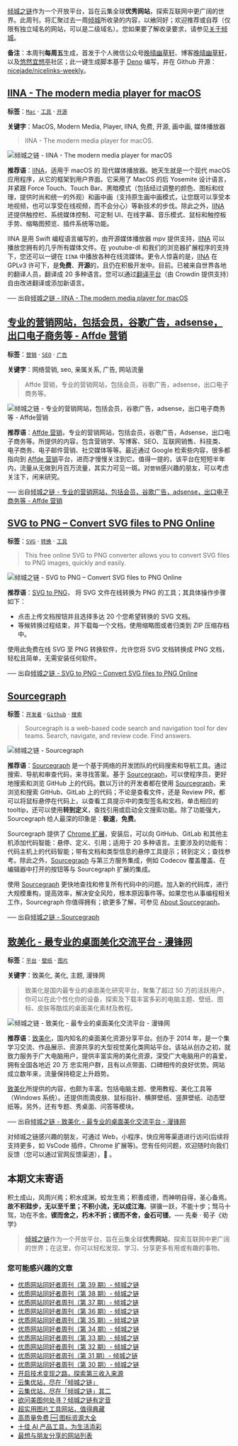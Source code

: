 [倾城之链](https://site.lovejade.cn/)作为一个开放平台，旨在云集全球**优秀网站**，探索互联网中更广阔的世界。此周刊，将汇聚过去一周[倾城](https://site.lovejade.cn/?utm_source=weekly)所收录的内容，以飨同好；欢迎推荐或自荐（仅限有独立域名的网站，可以是二级域名）。您如果要了解收录要求，请参见[关于倾城](https://site.lovejade.cn/about?utm_source=weekly)。

**备注**：本周刊**每周五**生成，首发于个人微信公众号[晚晴幽草轩](https://mp.weixin.qq.com/mp/appmsgalbum?__biz=MzI5MDIwMzM2Mg==&action=getalbum&album_id=1530765143352082433&scene=173&from_msgid=2650641087&from_itemidx=1&count=3#wechat_redirect)、博客[晚晴幽草轩](https://www.jeffjade.com)，以及[悠然宜想亭](https://forum.lovejade.cn/)社区；此一键生成脚本基于 [Deno](https://site.lovejade.cn/post/602d30aad099ff5688618591) 编写，并在 Github 开源：[nicejade/nicelinks-weekly](https://github.com/nicejade/nicelinks-weekly)。

## [IINA - The modern media player for macOS](https://site.lovejade.cn/post/6196456960f6c5569db65f1e)

**标签**：[`Mac`](https://site.lovejade.cn/tags/Mac) · [`工具`](https://site.lovejade.cn/tags/工具) · [`开源`](https://site.lovejade.cn/tags/开源)

**关键字**：MacOS, Modern Media, Player, IINA, 免费, 开源, 画中画, 媒体播放器

> IINA - The modern media player for macOS.

![倾城之链 - IINA - The modern media player for macOS](https://nicelinks.oss-cn-shenzhen.aliyuncs.com/iina.io.png?x-oss-process=style/png2jpg)

**推荐语**：[IINA](https://iina.io/)，适用于 macOS 的 现代媒体播放器。她天生就是一个现代 macOS 应用程序，从它的框架到用户界面。它采用了 MacOS 的后 Yosemite 设计语言，并紧跟 Force Touch、Touch Bar、黑暗模式（包括经过调整的颜色、图标和纹理，提供时尚和统一的外观）和画中画（支持原生画中画模式，让您既可以享受本地视频，也可以享受在线视频，而不会分心）等新技术的步伐。除此之外，[IINA](https://iina.io/) 还提供触控栏、系统媒体控制、可定制 UI、在线字幕、音乐模式、鼠标和触控板手势、缩略图预览、插件系统等功能。

IINA 是用 Swift 编程语言编写的，由开源媒体播放器 mpv 提供支持，[IINA](https://iina.io/) 可以播放您拥有的几乎所有媒体文件。在 youtube-dl 和我们的浏览器扩展程序的支持下，您还可以一键在 `IINA` 中播放各种在线流媒体。更令人惊喜的是，[IINA](https://iina.io/) 在 GPLv3 许可下，是**免费**、**开源**的，且仍在积极开发中。目前。已被来自世界各地的翻译人员，翻译成 20 多种语言。您可以通过[翻译平台](https://translate.iina.io/)（由 Crowdin 提供支持）自由改进翻译或添加新语言。

── 出自[倾城之链 - IINA - The modern media player for macOS](https://site.lovejade.cn/post/6196456960f6c5569db65f1e)

## [专业的营销网站，包括会员，谷歌广告，adsense，出口电子商务等 - Affde 营销](https://site.lovejade.cn/post/6193ac80038ee31b947bb918)

**标签**：[`营销`](https://site.lovejade.cn/tags/营销) · [`SEO`](https://site.lovejade.cn/tags/SEO) · [`广告`](https://site.lovejade.cn/tags/广告)

**关键字**：网络营销, seo, 亲属关系, 广告, 网站流量

> Affde 营销，专业的营销网站，包括会员，谷歌广告，adsense，出口电子商务等。

![倾城之链 - 专业的营销网站，包括会员，谷歌广告，adsense，出口电子商务等 - Affde营销](https://nicelinks.oss-cn-shenzhen.aliyuncs.com/www.affde.com.png?x-oss-process=style/png2jpg)

**推荐语**：[Affde 营销](https://www.affde.com/zh-CN/)，专业的营销网站，包括会员，谷歌广告，Adsense，出口电子商务等。所提供的内容，包含营销学、写博客、SEO、互联网销售、科技类、电子商务、电子邮件营销、社交媒体等等。最近通过 Google 检索些内容，很多都指向到 [Affde 营销](https://www.affde.com/zh-CN/)平台，进而才慢慢关注到它。值得一提的，该平台在短短半年内，流量从无做到月百万流量，其实力可见一斑。对`营销`感兴趣的朋友，可以考虑关注下，闲来研究。

── 出自[倾城之链 - 专业的营销网站，包括会员，谷歌广告，adsense，出口电子商务等 - Affde 营销](https://site.lovejade.cn/post/6193ac80038ee31b947bb918)

## [SVG to PNG – Convert SVG files to PNG Online](https://site.lovejade.cn/post/61924680038ee31b947bb914)

**标签**：[`SVG`](https://site.lovejade.cn/tags/SVG) · [`转换`](https://site.lovejade.cn/tags/转换) · [`工具`](https://site.lovejade.cn/tags/工具)

> This free online SVG to PNG converter allows you to convert SVG files to PNG images, quickly and easily.

![倾城之链 - SVG to PNG – Convert SVG files to PNG Online](https://nicelinks.oss-cn-shenzhen.aliyuncs.com/svgtopng.com.png?x-oss-process=style/png2jpg)

**推荐语**：[SVG to PNG](https://svgtopng.com/)， 将 SVG 文件在线转换为 PNG 的工具；其具体操作步骤如下：

- 点击上传文档按钮并且选择多达 20 个您希望转换的 SVG 文档。
- 等候转换过程结束，并下载每一个文档，使用缩略图或者归类到 ZIP 压缩存档中。

使用此免费在线 SVG 至 PNG 转换软件，允许您将 SVG 文档转换成 PNG 文档，轻松且简单，无需安装任何软件。

── 出自[倾城之链 - SVG to PNG – Convert SVG files to PNG Online](https://site.lovejade.cn/post/61924680038ee31b947bb914)

## [Sourcegraph](https://site.lovejade.cn/post/6190d302038ee31b947bb912)

**标签**：[`开发者`](https://site.lovejade.cn/tags/开发者) · [`Github`](https://site.lovejade.cn/tags/Github) · [`搜索`](https://site.lovejade.cn/tags/搜索)

> Sourcegraph is a web-based code search and navigation tool for dev teams. Search, navigate, and review code. Find answers.

![倾城之链 - Sourcegraph](https://nicelinks.oss-cn-shenzhen.aliyuncs.com/sourcegraph.com.png?x-oss-process=style/png2jpg)

**推荐语**：[Sourcegraph](https://sourcegraph.com/) 是一个基于网络的开发团队的代码搜索和导航工具。通过搜索、导航和审查代码，来寻找答案。基于 [Sourcegraph](https://sourcegraph.com/)，可以使程序员，更好地搜索和浏览 GitHub 上的代码。数以万计的开发者都在使用 [Sourcegraph](https://sourcegraph.com/)，来浏览和搜索 GitHub、GitLab 上的代码；不论是查看文件，还是 Review PR，都可以将鼠标悬停在代码上，以查看工具提示中的类型签名和文档，单击相应的 tooltip，还可以使用**转到定义**，查找引用或启动全文搜索功能。除了功能强大，Sourcegraph 给人最深的印象是：**极速**，**免费**。

Sourcegraph 提供了 [Chrome 扩展](https://chrome.google.com/webstore/detail/sourcegraph/dgjhfomjieaadpoljlnidmbgkdffpack)，安装后，可以向 GitHub、GitLab 和其他主机添加代码智能：悬停、定义、引用；适用于 20 多种语言。主要涉及的功能有：代码主机上的代码智能；带有文档和类型信息的悬停工具提示；转到定义；查找参考。除此之外，[Sourcegraph](https://sourcegraph.com/) 与第三方服务集成，例如 Codecov 覆盖覆盖、在编辑器中打开的按钮等与 Sourcegraph 扩展的集成。

使用 [Sourcegraph](https://sourcegraph.com/) 更快地查找和修复所有代码中的问题。加入新的代码库，进行大规模重构，提高效率，解决安全风险，根本原因事件等。如果您也从事编程相关工作，Sourcegraph 你值得拥有；欲更多了解，可参见 [About Sourcegraph](https://about.sourcegraph.com/)。

── 出自[倾城之链 - Sourcegraph](https://site.lovejade.cn/post/6190d302038ee31b947bb912)

## [致美化 - 最专业的桌面美化交流平台 - 漫锋网](https://site.lovejade.cn/post/6190be06038ee31b947bb910)

**标签**：[`平台`](https://site.lovejade.cn/tags/平台) · [`壁纸`](https://site.lovejade.cn/tags/壁纸) · [`图片`](https://site.lovejade.cn/tags/图片)

**关键字**：致美化, 美化, 主题, 漫锋网

> 致美化是国内最专业的桌面美化研究平台，聚集了超过 50 万的活跃用户，你可以在此个性化你的设备，探索及下载丰富多彩的电脑主题、壁纸、图标、皮肤等酷炫的桌面美化素材及教程。

![倾城之链 - 致美化 - 最专业的桌面美化交流平台 - 漫锋网](https://nicelinks.oss-cn-shenzhen.aliyuncs.com/zhutix.com.png?x-oss-process=style/png2jpg)

**推荐语**：[致美化](https://zhutix.com/)，国内知名的桌面美化资源分享平台。创办于 2014 年，是一个集学习交流、作品展示、资源共享的大型视觉美化类网站平台。该站从创办之初，就致力服务于广大电脑用户，提供丰富实用的美化资源，深受广大电脑用户的喜爱，拥有全国各地近 20 万 忠实用户群，且有以点带面、口碑相传的良好优势。网站成立数年来，流量保持稳定上升趋势。

[致美化](https://zhutix.com/)所提供的内容，也颇为丰富。包括电脑主题、使用教程、美化工具等（Windows 系统）。还提供雨滴皮肤、鼠标指针、横屏壁纸、竖屏壁纸、动态壁纸等。另外，还有专题、秀桌面、问答等模块。

── 出自[倾城之链 - 致美化 - 最专业的桌面美化交流平台 - 漫锋网](https://site.lovejade.cn/post/6190be06038ee31b947bb910)

对倾城之链感兴趣的朋友，可通过 Web，小程序，快应用等渠道进行访问(后续将支持更多，如 VsCode 插件，Chrome 扩展等)。您有任何问题，欢迎随时向我们反馈（您可以通过官网反馈渠道），🤲 。

## 本期文末寄语

积土成山，风雨兴焉；积水成渊，蛟龙生焉；积善成德，而神明自得，圣心备焉。**故不积跬步，无以至千里；不积小流，无以成江海**。骐骥一跃，不能十步；驽马十驾，功在不舍。**锲而舍之，朽木不折；锲而不舍，金石可镂**。── 先秦 · 荀子《劝学》

> [倾城之链](https://site.lovejade.cn/)作为一个开放平台，旨在云集全球**优秀网站**，探索互联网中更广阔的世界；在这里，你可以轻松发现、学习、分享更多有用或有趣的事物。

### 您可能感兴趣的文章

- [优质网站同好者周刊（第 39 期）- 倾城之链](https://forum.lovejade.cn/d/118-39)
- [优质网站同好者周刊（第 38 期）- 倾城之链](https://forum.lovejade.cn/d/116-38)
- [优质网站同好者周刊（第 37 期）- 倾城之链](https://forum.lovejade.cn/d/112-37)
- [优质网站同好者周刊（第 36 期）- 倾城之链](https://forum.lovejade.cn/d/109-36)
- [优质网站同好者周刊（第 35 期）- 倾城之链](https://forum.lovejade.cn/d/106-35)
- [优质网站同好者周刊（第 34 期）- 倾城之链](https://forum.lovejade.cn/d/101-34)
- [优质网站同好者周刊（第 33 期）- 倾城之链](https://forum.lovejade.cn/d/100-33)
- [优质网站同好者周刊（第 32 期）- 倾城之链](https://forum.lovejade.cn/d/96-32)
- [优质网站同好者周刊（第 31 期）- 倾城之链](https://forum.lovejade.cn/d/93-31)
- [优质网站同好者周刊（第 30 期）- 倾城之链](https://forum.lovejade.cn/d/90-30)
- [开启技术变现之路，探索第三收入来源](https://www.jeffjade.com/2020/11/17/173-talk-about-nice-links/)
- [云集优站，尽在「倾城之链」](https://www.jeffjade.com/2017/12/31/136-talk-about-nicelinks-site/)
- [云集优站，尽在「倾城之链」其二](https://www.jeffjade.com/2018/12/23/146-talk-about-nice-links/)
- [欲问美图何处寻？倾城之链有定音](https://www.jeffjade.com/2019/02/17/151-aweome-beautiful-picture-website-list/ "欲问美图何处寻？倾城之链有定音")
- [超实用图片工具网站，值得典藏](https://www.jeffjade.com/2020/07/27/165-aweome-picture-tool-website-list/)
- [高质量免费 🆓 图标资源大全](https://www.jeffjade.com/2020/09/11/169-high-quality-free-icon-resource-collection/)
- [十佳 AI 产品工具，为生活添彩](https://www.jeffjade.com/2020/09/23/170-list-of-top-20-ai-product-tools/)
- [最想与朋友分享的网站列表](https://www.jeffjade.com/2020/09/01/168-list-of-websites-i-most-want-to-share-with-my-friends/)
